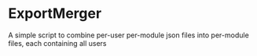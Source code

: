 # ExportMerger
A simple script to combine per-user per-module json files into per-module files, each containing all users
